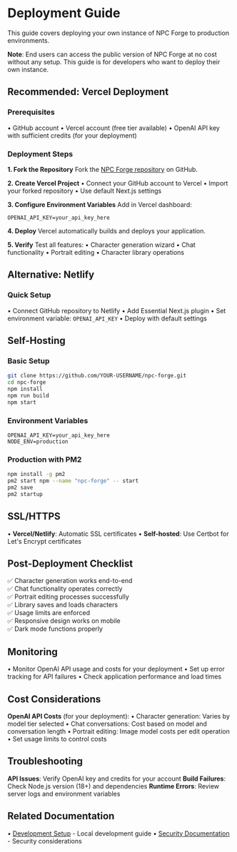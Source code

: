 # Deployment Guide

This guide covers deploying your own instance of NPC Forge to production environments.

**Note**: End users can access the public version of NPC Forge at no cost without any setup. This guide is for developers who want to deploy their own instance.

## Recommended: Vercel Deployment

### Prerequisites
• GitHub account
• Vercel account (free tier available)
• OpenAI API key with sufficient credits (for your deployment)

### Deployment Steps

**1. Fork the Repository**
Fork the [NPC Forge repository](https://github.com/EthanPerello/npc-forge) on GitHub.

**2. Create Vercel Project**
• Connect your GitHub account to Vercel
• Import your forked repository
• Use default Next.js settings

**3. Configure Environment Variables**
Add in Vercel dashboard:
```
OPENAI_API_KEY=your_api_key_here
```

**4. Deploy**
Vercel automatically builds and deploys your application.

**5. Verify**
Test all features:
• Character generation wizard
• Chat functionality
• Portrait editing
• Character library operations

## Alternative: Netlify

### Quick Setup
• Connect GitHub repository to Netlify
• Add Essential Next.js plugin
• Set environment variable: `OPENAI_API_KEY`
• Deploy with default settings

## Self-Hosting

### Basic Setup
```bash
git clone https://github.com/YOUR-USERNAME/npc-forge.git
cd npc-forge
npm install
npm run build
npm start
```

### Environment Variables
```
OPENAI_API_KEY=your_api_key_here
NODE_ENV=production
```

### Production with PM2
```bash
npm install -g pm2
pm2 start npm --name "npc-forge" -- start
pm2 save
pm2 startup
```

## SSL/HTTPS

• **Vercel/Netlify**: Automatic SSL certificates
• **Self-hosted**: Use Certbot for Let's Encrypt certificates

## Post-Deployment Checklist

✅ Character generation works end-to-end  
✅ Chat functionality operates correctly  
✅ Portrait editing processes successfully  
✅ Library saves and loads characters  
✅ Usage limits are enforced  
✅ Responsive design works on mobile  
✅ Dark mode functions properly

## Monitoring

• Monitor OpenAI API usage and costs for your deployment
• Set up error tracking for API failures
• Check application performance and load times

## Cost Considerations

**OpenAI API Costs** (for your deployment):
• Character generation: Varies by model tier selected
• Chat conversations: Cost based on model and conversation length
• Portrait editing: Image model costs per edit operation
• Set usage limits to control costs

## Troubleshooting

**API Issues**: Verify OpenAI key and credits for your account
**Build Failures**: Check Node.js version (18+) and dependencies
**Runtime Errors**: Review server logs and environment variables

## Related Documentation

• [Development Setup](/docs/dev-setup) - Local development guide
• [Security Documentation](/docs/security) - Security considerations